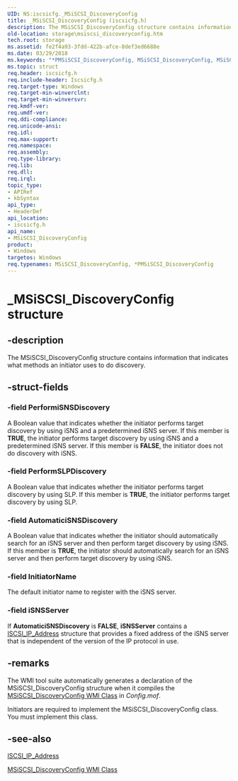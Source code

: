 ```yaml
---
UID: NS:iscsicfg._MSiSCSI_DiscoveryConfig
title: _MSiSCSI_DiscoveryConfig (iscsicfg.h)
description: The MSiSCSI_DiscoveryConfig structure contains information that indicates what methods an initiator uses to do discovery.
old-location: storage\msiscsi_discoveryconfig.htm
tech.root: storage
ms.assetid: fe2f4a93-3fdd-422b-afce-8def3ed6688e
ms.date: 03/29/2018
ms.keywords: "*PMSiSCSI_DiscoveryConfig, MSiSCSI_DiscoveryConfig, MSiSCSI_DiscoveryConfig structure [Storage Devices], PMSiSCSI_DiscoveryConfig, PMSiSCSI_DiscoveryConfig structure pointer [Storage Devices], _MSiSCSI_DiscoveryConfig, iscsicfg/MSiSCSI_DiscoveryConfig, iscsicfg/PMSiSCSI_DiscoveryConfig, storage.msiscsi_discoveryconfig, structs-iSCSI_b27b8a7d-40bd-40a7-b9d8-3e49bbc8497f.xml"
ms.topic: struct
req.header: iscsicfg.h
req.include-header: Iscsicfg.h
req.target-type: Windows
req.target-min-winverclnt: 
req.target-min-winversvr: 
req.kmdf-ver: 
req.umdf-ver: 
req.ddi-compliance: 
req.unicode-ansi: 
req.idl: 
req.max-support: 
req.namespace: 
req.assembly: 
req.type-library: 
req.lib: 
req.dll: 
req.irql: 
topic_type:
- APIRef
- kbSyntax
api_type:
- HeaderDef
api_location:
- iscsicfg.h
api_name:
- MSiSCSI_DiscoveryConfig
product:
- Windows
targetos: Windows
req.typenames: MSiSCSI_DiscoveryConfig, *PMSiSCSI_DiscoveryConfig
---
```


# _MSiSCSI_DiscoveryConfig structure


## -description


The MSiSCSI_DiscoveryConfig structure contains information that indicates what methods an initiator uses to do discovery.


## -struct-fields




### -field PerformiSNSDiscovery

A Boolean value that indicates whether the initiator performs target discovery by using iSNS and a predetermined iSNS server. If this member is <b>TRUE</b>, the initiator performs target discovery by using iSNS and a predetermined iSNS server. If this member is <b>FALSE</b>, the initiator does not do discovery with iSNS.


### -field PerformSLPDiscovery

A Boolean value that indicates whether the initiator performs target discovery by using SLP. If this member is <b>TRUE</b>, the initiator performs target discovery by using SLP. 


### -field AutomaticiSNSDiscovery

A Boolean value that indicates whether the initiator should automatically search for an iSNS server and then perform target discovery by using iSNS. If this member is <b>TRUE</b>, the initiator should automatically search for an iSNS server and then perform target discovery by using iSNS.


### -field InitiatorName

The default initiator name to register with the iSNS server. 


### -field iSNSServer

If <b>AutomaticiSNSDiscovery</b> is <b>FALSE</b>, <b>iSNSServer</b> contains a <a href="https://docs.microsoft.com/windows-hardware/drivers/ddi/content/iscsidef/ns-iscsidef-_iscsi_ip_address">ISCSI_IP_Address</a> structure that provides a fixed address of the iSNS server that is independent of the version of the IP protocol in use. 


## -remarks



The WMI tool suite automatically generates a declaration of the MSiSCSI_DiscoveryConfig structure when it compiles the <a href="https://docs.microsoft.com/windows-hardware/drivers/storage/msiscsi-discoveryconfig-wmi-class">MSiSCSI_DiscoveryConfig WMI Class</a> in <i>Config.mof</i>. 

Initiators are required to implement the MSiSCSI_DiscoveryConfig class. You must implement this class.




## -see-also




<a href="https://docs.microsoft.com/windows-hardware/drivers/ddi/content/iscsidef/ns-iscsidef-_iscsi_ip_address">ISCSI_IP_Address</a>



<a href="https://docs.microsoft.com/windows-hardware/drivers/storage/msiscsi-discoveryconfig-wmi-class">MSiSCSI_DiscoveryConfig WMI Class</a>
 

 


